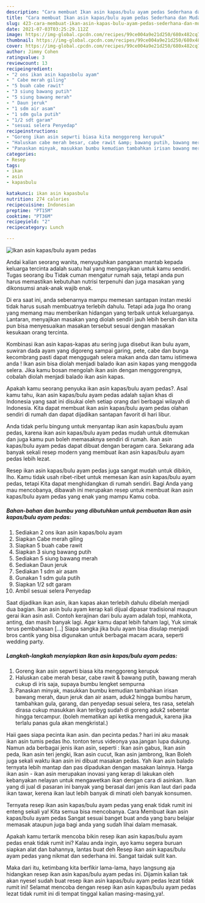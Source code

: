 ```yaml
---
description: "Cara membuat Ikan asin kapas/bulu ayam pedas Sederhana dan Mudah Dibuat"
title: "Cara membuat Ikan asin kapas/bulu ayam pedas Sederhana dan Mudah Dibuat"
slug: 423-cara-membuat-ikan-asin-kapas-bulu-ayam-pedas-sederhana-dan-mudah-dibuat
date: 2021-07-03T03:25:29.112Z
image: https://img-global.cpcdn.com/recipes/99ce004a9e21d250/680x482cq70/ikan-asin-kapasbulu-ayam-pedas-foto-resep-utama.jpg
thumbnail: https://img-global.cpcdn.com/recipes/99ce004a9e21d250/680x482cq70/ikan-asin-kapasbulu-ayam-pedas-foto-resep-utama.jpg
cover: https://img-global.cpcdn.com/recipes/99ce004a9e21d250/680x482cq70/ikan-asin-kapasbulu-ayam-pedas-foto-resep-utama.jpg
author: Jimmy Cohen
ratingvalue: 3
reviewcount: 13
recipeingredient:
- "2 ons ikan asin kapasbolu ayam"
- " Cabe merah giling"
- "5 buah cabe rawit"
- "3 siung bawang putih"
- "5 siung bawang merah"
- " Daun jeruk"
- "1 sdm air asam"
- "1 sdm gula putih"
- "1/2 sdt garam"
- "sesuai selera Penyedap"
recipeinstructions:
- "Goreng ikan asin sepwrti biasa kita menggoreng kerupuk"
- "Haluskan cabe merah besar, cabe rawit &amp; bawang putih, bawang merah cukup di iris saja, supaya bumbu lengket sempurna"
- "Panaskan minyak, masukkan bumbu kemudian tambahkan irisan bawang merah, daun jeruk dan air asam, aduk2 hingga bumbu harum, tambahkan gula, garang, dan penyedap sesuai selera, tes rasa, setelah dirasa cukup masukkan ikan teribyg sudah di goreng aduk2 sebentar hingga tercampur. (boleh mematikan api ketika mengaduk, karena jika terlalu panas gula akan mengkristal.)"
categories:
- Resep
tags:
- ikan
- asin
- kapasbulu

katakunci: ikan asin kapasbulu 
nutrition: 274 calories
recipecuisine: Indonesian
preptime: "PT15M"
cooktime: "PT36M"
recipeyield: "2"
recipecategory: Lunch

---
```



![Ikan asin kapas/bulu ayam pedas](https://img-global.cpcdn.com/recipes/99ce004a9e21d250/680x482cq70/ikan-asin-kapasbulu-ayam-pedas-foto-resep-utama.jpg)

Andai kalian seorang wanita, menyuguhkan panganan mantab kepada keluarga tercinta adalah suatu hal yang mengasyikan untuk kamu sendiri. Tugas seorang ibu Tidak cuman mengatur rumah saja, tetapi anda pun harus memastikan kebutuhan nutrisi terpenuhi dan juga masakan yang dikonsumsi anak-anak wajib enak.

Di era  saat ini, anda sebenarnya mampu memesan santapan instan meski tidak harus susah membuatnya terlebih dahulu. Tetapi ada juga lho orang yang memang mau memberikan hidangan yang terbaik untuk keluarganya. Lantaran, menyajikan masakan yang diolah sendiri jauh lebih bersih dan kita pun bisa menyesuaikan masakan tersebut sesuai dengan masakan kesukaan orang tercinta. 

Kombinasi ikan asin kapas-kapas atu sering juga disebut ikan bulu ayam, suwiran dada ayam yang digoreng sampai garing, pete, cabe dan bunga kecombrang pasti dapat menggugah selera makan anda dan tamu istimewa anda ! Ikan asin bisa diolah menjadi balado ikan asin kapas yang menggoda selera. Jika kamu bosan mengolah ikan asin dengan menggorengnya, cobalah diolah menjadi balado ikan asin kapas.

Apakah kamu seorang penyuka ikan asin kapas/bulu ayam pedas?. Asal kamu tahu, ikan asin kapas/bulu ayam pedas adalah sajian khas di Indonesia yang saat ini disukai oleh setiap orang dari berbagai wilayah di Indonesia. Kita dapat membuat ikan asin kapas/bulu ayam pedas olahan sendiri di rumah dan dapat dijadikan santapan favorit di hari libur.

Anda tidak perlu bingung untuk menyantap ikan asin kapas/bulu ayam pedas, karena ikan asin kapas/bulu ayam pedas mudah untuk ditemukan dan juga kamu pun boleh memasaknya sendiri di rumah. ikan asin kapas/bulu ayam pedas dapat dibuat dengan beragam cara. Sekarang ada banyak sekali resep modern yang membuat ikan asin kapas/bulu ayam pedas lebih lezat.

Resep ikan asin kapas/bulu ayam pedas juga sangat mudah untuk dibikin, lho. Kamu tidak usah ribet-ribet untuk memesan ikan asin kapas/bulu ayam pedas, tetapi Kita dapat menghidangkan di rumah sendiri. Bagi Anda yang mau mencobanya, dibawah ini merupakan resep untuk membuat ikan asin kapas/bulu ayam pedas yang enak yang mampu Kamu coba.

<!--inarticleads1-->

##### Bahan-bahan dan bumbu yang dibutuhkan untuk pembuatan Ikan asin kapas/bulu ayam pedas:

1. Sediakan 2 ons ikan asin kapas/bolu ayam
1. Siapkan  Cabe merah giling
1. Siapkan 5 buah cabe rawit
1. Siapkan 3 siung bawang putih
1. Sediakan 5 siung bawang merah
1. Sediakan  Daun jeruk
1. Sediakan 1 sdm air asam
1. Gunakan 1 sdm gula putih
1. Siapkan 1/2 sdt garam
1. Ambil sesuai selera Penyedap


Saat dijadikan ikan asin, ikan kapas akan terlebih dahulu dibelah menjadi dua bagian. Ikan asin bulu ayam kerap kali dijual dipasar tradisional maupun gerai ikan asin asli. Contoh kerajinan dari bulu ayam adalah topi, mahkota, anting, dan masih banyak lagi. Agar kamu dapat lebih faham lagi, Yuk simak terus pembahasan […] Siapa sangka jika bulu ayam bisa disulap menjadi bros cantik yang bisa digunakan untuk berbagai macam acara, seperti wedding party. 

<!--inarticleads2-->

##### Langkah-langkah menyiapkan Ikan asin kapas/bulu ayam pedas:

1. Goreng ikan asin sepwrti biasa kita menggoreng kerupuk
1. Haluskan cabe merah besar, cabe rawit &amp; bawang putih, bawang merah cukup di iris saja, supaya bumbu lengket sempurna
1. Panaskan minyak, masukkan bumbu kemudian tambahkan irisan bawang merah, daun jeruk dan air asam, aduk2 hingga bumbu harum, tambahkan gula, garang, dan penyedap sesuai selera, tes rasa, setelah dirasa cukup masukkan ikan teribyg sudah di goreng aduk2 sebentar hingga tercampur. (boleh mematikan api ketika mengaduk, karena jika terlalu panas gula akan mengkristal.)


Haii gaes siapa pecinta ikan asin. dan pecinta pedas.? hari ini aku masak ikan asin tumis pedas lho. tonton terus videonya yaa.jangan lupa dukung. Namun ada berbagai jenis ikan asin, seperti : Ikan asin gabus, Ikan asin peda, Ikan asin teri jengki, Ikan asin cucut, Ikan asin jambrong, Ikan Boleh juga sekali waktu ikan asin ini dibuat masakan pedas. Yah ikan asin balado ternyata lebih mantap dan pas dipadukan dengan masakan lainnya. Harga ikan asin - ikan asin merupakan inovasi yang kerap di lakukan oleh kebanyakan nelayan untuk mengawetkan ikan dengan cara di asinkan. Ikan yang di jual di pasaran ini banyak yang berasal dari jenis ikan laut dari pada ikan tawar, kerena ikan laut lebih banyak di minati oleh banyak konsumen. 

Ternyata resep ikan asin kapas/bulu ayam pedas yang enak tidak rumit ini enteng sekali ya! Kita semua bisa mencobanya. Cara Membuat ikan asin kapas/bulu ayam pedas Sangat sesuai banget buat anda yang baru belajar memasak ataupun juga bagi anda yang sudah lihai dalam memasak.

Apakah kamu tertarik mencoba bikin resep ikan asin kapas/bulu ayam pedas enak tidak rumit ini? Kalau anda ingin, ayo kamu segera buruan siapkan alat dan bahannya, lantas buat deh Resep ikan asin kapas/bulu ayam pedas yang nikmat dan sederhana ini. Sangat taidak sulit kan. 

Maka dari itu, ketimbang kita berfikir lama-lama, hayo langsung aja hidangkan resep ikan asin kapas/bulu ayam pedas ini. Dijamin kalian tak akan nyesel sudah buat resep ikan asin kapas/bulu ayam pedas lezat tidak rumit ini! Selamat mencoba dengan resep ikan asin kapas/bulu ayam pedas lezat tidak rumit ini di tempat tinggal kalian masing-masing,ya!.

